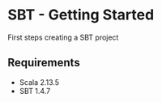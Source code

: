 # SBT - Getting Started

First steps creating a SBT project

## Requirements

- Scala 2.13.5
- SBT 1.4.7